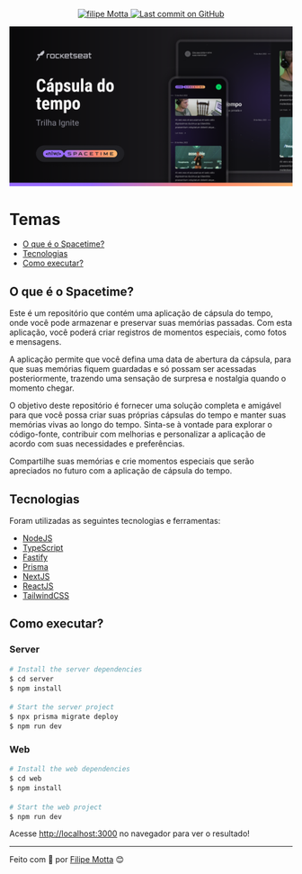 <p align="center">
   <a href="https://www.linkedin.com/in/filipefmotta/">
      <img alt="filipe Motta" src="https://img.shields.io/badge/-Filipe%20Motta-4e5acf?style=flat&logo=Linkedin&logoColor=white" />
   </a>

  <a aria-label="Last Commit" href="https://github.com/filipefdm/nlw-spacetime/commits/master">
    <img alt="Last commit on GitHub" src="https://img.shields.io/github/last-commit/filipefdm/nlw-spacetime?color=4e5acf">
  </a>
</p>

<p align="center">
   <img src=".github/spacetime-cover.png"/>
</p>

# Temas

- [O que é o Spacetime?](#o-que-é-o-spacetime)
- [Tecnologias](#tecnologias)
- [Como executar?](#como-executar)

## O que é o Spacetime?

Este é um repositório que contém uma aplicação de cápsula do tempo, onde você pode armazenar e preservar suas memórias passadas. Com esta aplicação, você poderá criar registros de momentos especiais, como fotos e mensagens.

A aplicação permite que você defina uma data de abertura da cápsula, para que suas memórias fiquem guardadas e só possam ser acessadas posteriormente, trazendo uma sensação de surpresa e nostalgia quando o momento chegar.

O objetivo deste repositório é fornecer uma solução completa e amigável para que você possa criar suas próprias cápsulas do tempo e manter suas memórias vivas ao longo do tempo. Sinta-se à vontade para explorar o código-fonte, contribuir com melhorias e personalizar a aplicação de acordo com suas necessidades e preferências.

Compartilhe suas memórias e crie momentos especiais que serão apreciados no futuro com a aplicação de cápsula do tempo.

## Tecnologias

Foram utilizadas as seguintes tecnologias e ferramentas:

- [NodeJS](https://nodejs.org/)
- [TypeScript](https://www.typescriptlang.org/)
- [Fastify](https://www.fastify.io/)
- [Prisma](https://www.prisma.io/)
- [NextJS](https://nextjs.org)
- [ReactJS](https://reactjs.org/)
- [TailwindCSS](https://tailwindcss.com/)

## Como executar?

### Server

```bash
# Install the server dependencies
$ cd server
$ npm install

# Start the server project
$ npx prisma migrate deploy
$ npm run dev
```

### Web

```bash
# Install the web dependencies
$ cd web
$ npm install

# Start the web project
$ npm run dev
```

Acesse <http://localhost:3000> no navegador para ver o resultado!

---

Feito com 💜 por [Filipe Motta](https://github.com/filipefdm) 😊
